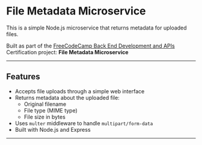 # File Metadata Microservice

This is a simple Node.js microservice that returns metadata for uploaded files.

Built as part of the [FreeCodeCamp Back End Development and APIs](https://www.freecodecamp.org/learn/back-end-development-and-apis/) Certification project: **File Metadata Microservice**

---

## Features

- Accepts file uploads through a simple web interface  
- Returns metadata about the uploaded file:
  - Original filename
  - File type (MIME type)
  - File size in bytes    
- Uses `multer` middleware to handle `multipart/form-data`  
- Built with Node.js and Express  

---